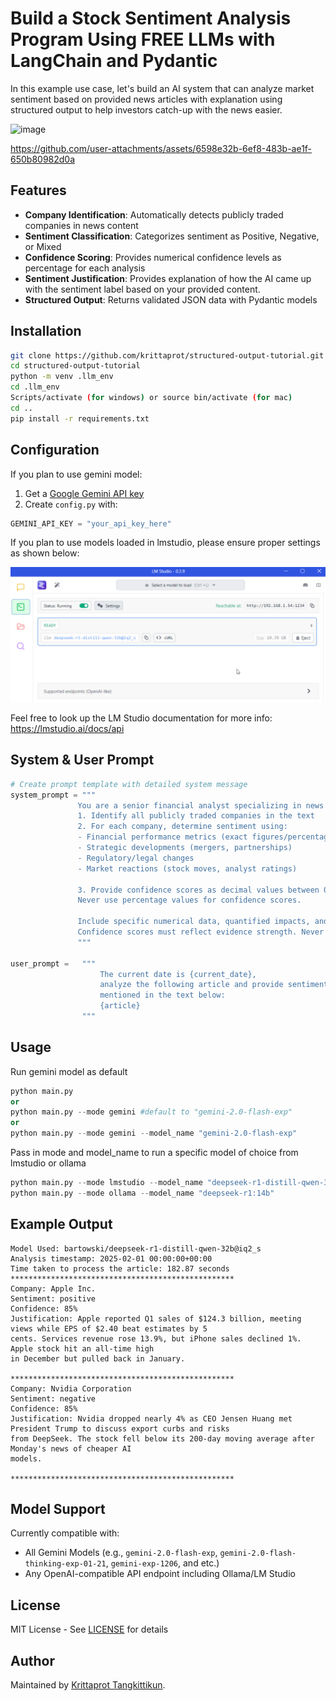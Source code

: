 # Build a Stock Sentiment Analysis Program Using FREE LLMs with LangChain and Pydantic

In this example use case, let's build an AI system that can analyze market sentiment based on provided news articles with explanation using structured output to help investors catch-up with the news easier.

![image](https://github.com/user-attachments/assets/590ffeaa-ecc6-4322-a44e-25f1b211e95e)

https://github.com/user-attachments/assets/6598e32b-6ef8-483b-ae1f-650b80982d0a

## Features
- **Company Identification**: Automatically detects publicly traded companies in news content
- **Sentiment Classification**: Categorizes sentiment as Positive, Negative, or Mixed
- **Confidence Scoring**: Provides numerical confidence levels as percentage for each analysis
- **Sentiment Justification**: Provides explanation of how the AI came up with the sentiment label based on your provided content.
- **Structured Output**: Returns validated JSON data with Pydantic models

## Installation

```bash
git clone https://github.com/krittaprot/structured-output-tutorial.git
cd structured-output-tutorial
python -m venv .llm_env
cd .llm_env
Scripts/activate (for windows) or source bin/activate (for mac)
cd ..
pip install -r requirements.txt
```

## Configuration

If you plan to use gemini model:
1. Get a [Google Gemini API key](https://aistudio.google.com/app/apikey)
2. Create `config.py` with:
```python
GEMINI_API_KEY = "your_api_key_here"
```
If you plan to use models loaded in lmstudio, please ensure proper settings as shown below:

![LM Studio Set-up](supplementals/lmstudio_setup.png)

Feel free to look up the LM Studio documentation for more info: https://lmstudio.ai/docs/api

## System & User Prompt

```python
# Create prompt template with detailed system message
system_prompt = """
               You are a senior financial analyst specializing in news sentiment analysis:
               1. Identify all publicly traded companies in the text
               2. For each company, determine sentiment using:
               - Financial performance metrics (exact figures/percentages)
               - Strategic developments (mergers, partnerships)
               - Regulatory/legal changes
               - Market reactions (stock moves, analyst ratings)

               3. Provide confidence scores as decimal values between 0 and 1 (e.g., 0.85 for 85% confidence).
               Never use percentage values for confidence scores.

               Include specific numerical data, quantified impacts, and precise metrics.
               Confidence scores must reflect evidence strength. Never invent information.
               """

user_prompt =   """ 
                    The current date is {current_date}, 
                    analyze the following article and provide sentiment analysis for each publicly traded company 
                    mentioned in the text below:
                    {article}
                """
```

## Usage

Run gemini model as default
```python
python main.py
or
python main.py --mode gemini #default to "gemini-2.0-flash-exp"
or
python main.py --mode gemini --model_name "gemini-2.0-flash-exp"
```

Pass in mode and model_name to run a specific model of choice from lmstudio or ollama
```python
python main.py --mode lmstudio --model_name "deepseek-r1-distill-qwen-32b@iq2_s"
python main.py --mode ollama --model_name "deepseek-r1:14b"
```

## Example Output

```
Model Used: bartowski/deepseek-r1-distill-qwen-32b@iq2_s
Analysis timestamp: 2025-02-01 00:00:00+00:00
Time taken to process the article: 182.87 seconds
**************************************************
Company: Apple Inc.
Sentiment: positive
Confidence: 85%
Justification: Apple reported Q1 sales of $124.3 billion, meeting views while EPS of $2.40 beat estimates by 5
cents. Services revenue rose 13.9%, but iPhone sales declined 1%. Apple stock hit an all-time high
in December but pulled back in January.

**************************************************
Company: Nvidia Corporation
Sentiment: negative
Confidence: 85%
Justification: Nvidia dropped nearly 4% as CEO Jensen Huang met President Trump to discuss export curbs and risks
from DeepSeek. The stock fell below its 200-day moving average after Monday's news of cheaper AI
models.

**************************************************
```

## Model Support

Currently compatible with:
- All Gemini Models (e.g., `gemini-2.0-flash-exp`, `gemini-2.0-flash-thinking-exp-01-21`, `gemini-exp-1206`, and etc.)
- Any OpenAI-compatible API endpoint including Ollama/LM Studio

## License

MIT License - See [LICENSE](LICENSE) for details

## Author

Maintained by [Krittaprot Tangkittikun](https://www.linkedin.com/in/krittaprot-tangkittikun-0103a9109/).

